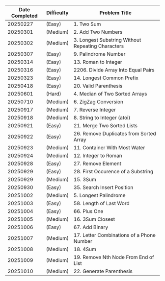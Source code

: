 | Date Completed | Difficulty | Problem Title                                        |
| ---------------|------------|------------------------------------------------------|
| 20250227       | (Easy)     | 1. Two Sum                                           |
| 20250301       | (Medium)   | 2. Add Two Numbers                                   |
| 20250302       | (Medium)   | 3. Longest Substring Without Repeating Characters    |
| 20250307       | (Easy)     | 9. Palindrome Number                                 |
| 20250314       | (Easy)     | 13. Roman to Integer                                 |
| 20250316       | (Easy)     | 2206. Divide Array Into Equal Pairs                  |
| 20250323       | (Easy)     | 14. Longest Common Prefix                            |
| 20250418       | (Easy)     | 20. Valid Parenthesis                                |
| 20250601       | (Hard)     | 4. Median of Two Sorted Arrays                       |
| 20250710       | (Medium)   | 6. ZigZag Conversion                                 |
| 20250917       | (Medium)   | 7. Reverse Integer                                   |
| 20250918       | (Medium)   | 8. String to Integer (atoi)                          |
| 20250921       | (Easy)     | 21. Merge Two Sorted Lists                           |
| 20250922       | (Easy)     | 26. Remove Duplicates from Sorted Array              |
| 20250923       | (Medium)   | 11. Container With Most Water                        |
| 20250924       | (Medium)   | 12. Integer to Roman                                 |
| 20250928       | (Easy)     | 27. Remove Element                                   |
| 20250929       | (Easy)     | 28. First Occurence of a Substring                   |
| 20250929       | (Medium)   | 15. 3Sum                                             |
| 20250930       | (Easy)     | 35. Search Insert Position                           |
| 20251002       | (Medium)   | 5. Longest Palindrome                                |
| 20251003       | (Easy)     | 58. Length of Last Word                              |
| 20251004       | (Easy)     | 66. Plus One                                         |
| 20251005       | (Medium)   | 16. 3Sum Closest                                     |
| 20251006       | (Easy)     | 67. Add Binary                                       |
| 20251007       | (Medium)   | 17. Letter Combinations of a Phone Number            |
| 20251008       | (Medium)   | 18. 4Sum                                             |
| 20251009       | (Medium)   | 19. Remove Nth Node From End of List                 |
| 20251010       | (Medium)   | 22. Generate Parenthesis                             |

